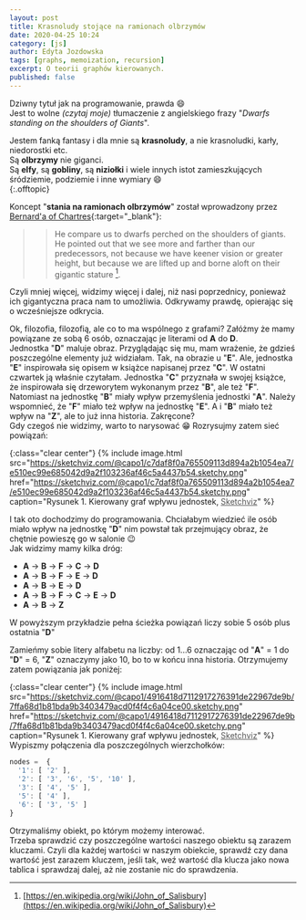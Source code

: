 ```yaml
---
layout: post
title: Krasnoludy stojące na ramionach olbrzymów
date: 2020-04-25 10:24
category: [js]
author: Edyta Jozdowska
tags: [graphs, memoization, recursion]
excerpt: O teorii graphów kierowanych.
published: false
---
```


Dziwny tytuł jak na programowanie, prawda :smile:  
Jest to wolne _(czytaj moje)_ tłumaczenie z angielskiego frazy "*Dwarfs standing on the shoulders of Giants*".  

Jestem fanką fantasy i dla mnie są **krasnoludy**, a nie krasnoludki, karły, niedorostki etc.  
Są **olbrzymy** nie giganci.  
Są **elfy**, są **gobliny**, są **niziołki** i wiele innych istot zamieszkujących śródziemie, podziemie i inne wymiary :smile:  
{:.offtopic}

Koncept "**stania na ramionach olbrzymów**" został wprowadzony przez [Bernard'a of Chartres](https://pl.wikipedia.org/wiki/Bernard_z_Chartres){:target="_blank"}: 
>>He compare us to dwarfs perched on the shoulders of giants. He pointed out that we see more and farther than our predecessors, not because we have keener vision or greater height, but because we are lifted up and borne aloft on their gigantic stature [^1].

Czyli mniej więcej, widzimy więcej i dalej, niż nasi poprzednicy, ponieważ ich gigantyczna praca nam to umożliwia. Odkrywamy prawdę, opierając się o wcześniejsze odkrycia.

Ok, filozofia, filozofią, ale co to ma wspólnego z grafami?
Załóżmy że mamy powiązane ze sobą 6 osób, oznaczając je literami od **A** do **D**.  
Jednostka "**D**" maluje obraz. Przyglądając się mu, mam wrażenie, że gdzieś poszczególne elementy już widziałam. Tak, na obrazie u "**E**". Ale, jednostka "**E**" inspirowała się opisem w książce napisanej przez "**C**". W ostatni czwartek ją właśnie czytałam. Jednostka "**C**" przyznała w swojej książce, że inspirowała się drzeworytem wykonanym przez "**B**", ale też  "**F**". Natomiast na jednostkę "**B**" miały wpływ przemyślenia jednostki "**A**". Należy wspomnieć, że "**F**" miało też wpływ na jednostkę "**E**". A i "**B**" miało też wpływ na "**Z**", ale to już inna historia. Zakręcone?  
Gdy czegoś nie widzimy, warto to narysować :grin:
Rozrysujmy zatem sieć powiązań: 
<style>
  .animIcon svg{display:none!important}
  .animIcon:hover svg{display:block!important}
</style>
{:class="clear center"}
{%
    include image.html 
    src="https://sketchviz.com/@capo1/c7daf8f0a765509113d894a2b1054ea7/e510ec99e685042d9a2f103236af46c5a4437b54.sketchy.png" 
    href="https://sketchviz.com/@capo1/c7daf8f0a765509113d894a2b1054ea7/e510ec99e685042d9a2f103236af46c5a4437b54.sketchy.png"
    caption="Rysunek 1. Kierowany graf wpływu jednostek, <a href='//sketchviz.com/@capo1/c7daf8f0a765509113d894a2b1054ea7' style='color:#555;'>Sketchviz</a>"
%}

I tak oto dochodzimy do programowania. Chciałabym wiedzieć ile osób miało wpływ na jednostkę "**D**" nim powstał tak przejmujący obraz, że chętnie powieszę go w salonie :wink:  
Jak widzimy mamy kilka dróg:
- **A** -> **B** -> **F** -> **C** -> **D**
- **A** -> **B** -> **F** -> **E** -> **D**
- **A** -> **B** -> **E** -> **D**
- **A** -> **B** -> **F** -> **C** -> **E** -> **D**
- **A** -> **B** -> **Z**

W powyższym przykładzie pełna ścieżka powiązań liczy sobie 5 osób plus ostatnia "**D**"

Zamieńmy sobie litery alfabetu na liczby: od 1...6 oznaczając od "**A**" = 1 do "**D**" = 6, "**Z**" oznaczymy jako 10, bo to w końcu inna historia. Otrzymujemy zatem powiązania jak poniżej:

{:class="clear center"}
{%
    include image.html 
    src="https://sketchviz.com/@capo1/4916418d7112917276391de22967de9b/7ffa68d1b81bda9b3403479acd0f4f4c6a04ce00.sketchy.png" 
    href="https://sketchviz.com/@capo1/4916418d7112917276391de22967de9b/7ffa68d1b81bda9b3403479acd0f4f4c6a04ce00.sketchy.png"
    caption="Rysunek 1. Kierowany graf wpływu jednostek, <a href='//sketchviz.com/@capo1/4916418d7112917276391de22967de9b' style='color:#555;'>Sketchviz</a>"
%}
Wypiszmy połączenia dla poszczególnych wierzchołków:
```js
nodes =  {
  '1': [ '2' ],
  '2': [ '3', '6', '5', '10' ],
  '3': [ '4', '5' ],
  '5': [ '4' ],
  '6': [ '3', '5' ]
}
```
Otrzymaliśmy obiekt, po którym możemy interować.  
Trzeba sprawdzić czy poszczególne wartości naszego obiektu są zarazem kluczami. Czyli dla każdej wartości w naszym obiekcie, sprawdź czy dana wartość jest zarazem kluczem, jeśli tak, weź wartość dla klucza jako nowa tablica i sprawdzaj dalej, aż nie zostanie nic do sprawdzenia. 

[^1]: [https://en.wikipedia.org/wiki/John_of_Salisbury](https://en.wikipedia.org/wiki/John_of_Salisbury)
